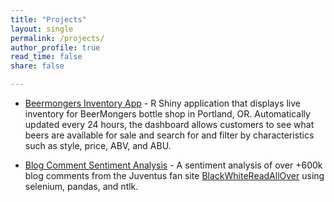 ```yaml
---
title: "Projects"
layout: single
permalink: /projects/
author_profile: true
read_time: false
share: false

---
```



- [Beermongers Inventory App](https://thebeermongers.shinyapps.io/Bottle_List/) - R Shiny application that displays live inventory for BeerMongers bottle shop in Portland, OR. Automatically updated every 24 hours, the dashboard allows customers to see what beers are available for sale and search for and filter by characteristics such as style, price, ABV, and ABU.


- [Blog Comment Sentiment Analysis](https://rsolter.github.io/BWRAO-Comment-Scraper/) - A sentiment analysis of over +600k blog comments from the Juventus fan site [BlackWhiteReadAllOver](https://www.blackwhitereadallover.com/) using selenium, pandas, and ntlk.
